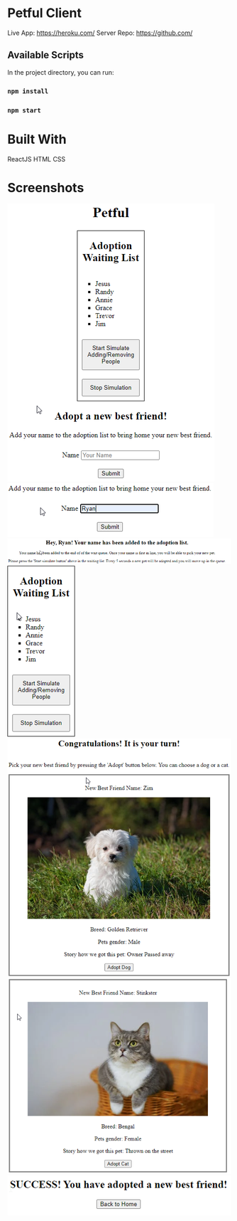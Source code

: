 # Petful Client

Live App: https://heroku.com/
Server Repo: https://github.com/

## Available Scripts

In the project directory, you can run:
### `npm install`
### `npm start`

# Built With
ReactJS
HTML
CSS

# Screenshots


![landing page](./screenshots/1.png)
![add name](./screenshots/2.png)
![queued](./screenshots/3.png)
![waiting list](./screenshots/4.png)
![adopt dog](./screenshots/5.png)
![adopt cat](./screenshots/6.png)
![adopted](./screenshots/7.png)


